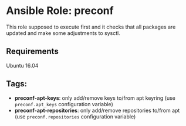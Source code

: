# Ansible Role: preconf

This role supposed to execute first and it checks that all packages are updated and make some adjustments to sysctl.

## Requirements

Ubuntu 16.04


## Tags:

- **preconf-apt-keys**: only add/remove keys to/from apt keyring (use `preconf.apt_keys` configuration variable)
- **preconf-apt-repositories**: only add/remove repositories to/from apt (use `preconf.repositories` configuration variable)

